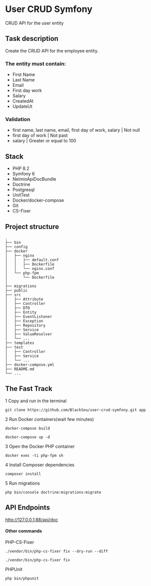 # User CRUD Symfony
CRUD API for the user entity

## Task description
Create the CRUD API for the employee entity.

### The entity must contain:
- First Name
- Last Name
- Email
- First day work
- Salary
- CreatedAt
- UpdateUt

### Validation
- first name, last name, email, first day of work, salary | Not null
- first day of work | Not past
- salary | Greater or equal to 100


## Stack
- PHP 8.2
- Symfony 6
- NelmioApiDocBundle
- Doctrine
- Postgresql
- UnitTest
- Docker/docker-compose
- Git
- CS-Fixer

## Project structure
```
.
├── bin
├── config
├── docker
│   ├── nginx
│   │   ├── default.conf
│   │   ├── Dockerfile
│   │   └── nginx.conf
│   └── php-fpm
│       └── Dockerfile
│
├── migrations
├── public
├── src
│   ├── Attribute
│   ├── Controller
│   ├── DTO
│   ├── Entity
│   ├── EventListener
│   ├── Exception
│   ├── Repository
│   ├── Service
│   ├── ValueResolver
│   └── ...
├── templates
├── test
│   ├── Controller
│   ├── Service
│   └── ...
├── docker-compose.yml
├── README.md
└── ...
```

## The Fast Track
1 Copy and run in the terminal
```
git clone https://github.com/BlackSou/user-crud-symfony.git app
```
2 Run Docker containers(wait few minutes)
```
docker-compose build
```
```
docker-compose up -d
```
3 Open the Docker PHP container
```
docker exec -ti php-fpm sh
```
4 Install Composer dependencies
```
composer install
```
5 Run migrations
```
php bin/console doctrine:migrations:migrate
```

## API Endpoints
http://127.0.0.1:88/api/doc

#### Other commands
PHP-CS-Fixer
```
./vendor/bin/php-cs-fixer fix --dry-run --diff
```
```
./vendor/bin/php-cs-fixer fix
```
PHPUnit
```
php bin/phpunit
```


